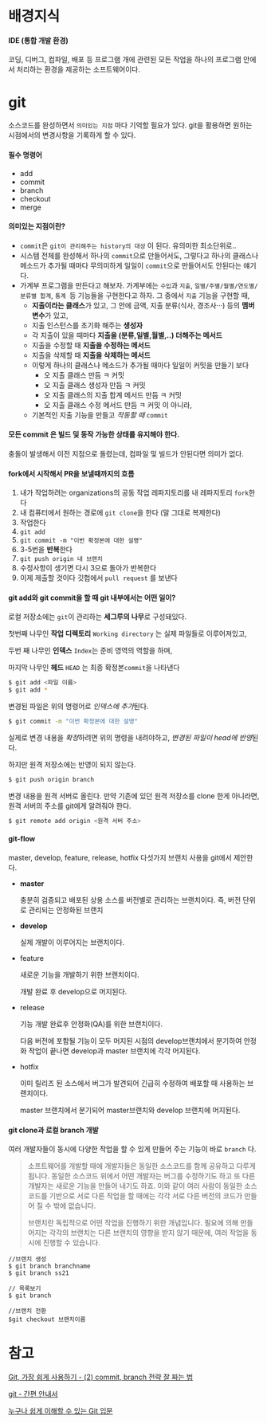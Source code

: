 # 배경지식

#### IDE (통합 개발 환경)

코딩, 디버그, 컴파일, 배포 등 프로그램 개에 관련된 모든 작업을 하나의 프로그램 안에서 처리하는 환경을 제공하는 소프트웨어이다.



# git

소스코드를 완성하면서 `의미있는 지점` 마다 기억할 필요가 있다. git을 활용하면 원하는 시점에서의 변경사항을 기록하게 할 수 있다.

#### 필수 명령어

- add
- commit
- branch
- checkout
- merge



#### 의미있는 지점이란?

* `commit`은 `git이 관리해주는 history의 대상` 이 된다. 유의미한 최소단위로.. 
* 시스템 전체를 완성해서 하나의 `commit`으로 만들어서도, 그렇다고 하나의 클래스나 메소드가 추가될 때마다 무의미하게 일일이 `commit`으로 만들어서도 안된다는 얘기다.
* 가계부 프로그램을 만든다고 해보자. 가계부에는 `수입`과 `지출`, `일별/주별/월별/연도별/분류별 합계`, `통계 `등 기능들을 구현한다고 하자. 그 중에서 `지출` 기능을 구현할 때,
    * **지출이라는 클래스**가 있고, 그 안에 금액, 지출 분류(식사, 경조사···) 등의 **멤버 변수**가 있고,
    * 지출 인스턴스를 초기화 해주는 **생성자**
    * 각 지출이 있을 때마다 **지출을 (분류,일별,월별,..) 더해주는 메서드** 
    * 지출을 수정할 때 **지출을 수정하는 메서드**
    * 지출을 삭제할 때 **지출을 삭제하는 메서드**
    * 이렇게 하나의 클래스나 메소드가 추가될 때마다 일일이 커밋을 만들기 보다
      * 오 지출 클래스 만듬 ㅋ 커밋
      * 오 지출 클래스 생성자 만듬 ㅋ 커밋
      * 오 지출 클래스의 지출 합계 메서드 만듬 ㅋ 커밋
      * 오 지출 클래스 수정 메서드 만듬 ㅋ 커밋
        이 아니라, 
    * 기본적인 지출 기능을 만들고 *작동할 때*  `commit` 





#### 모든 commit 은 빌드 및 동작 가능한 상태를 유지해야 한다.

충돌이 발생해서 이전 지점으로 돌렸는데, 컴파일 및 빌드가 안된다면 의미가 없다.





#### fork에서 시작해서 PR을 보낼때까지의 흐름

1. 내가 작업하려는 organizations의 공동 작업 레파지토리를 내 레파지토리 `fork`한다
2. 내 컴퓨터에서 원하는 경로에 `git clone`을 한다 (말 그대로 복제한다)
3. 작업한다
4. `git add `
5. `git commit -m "이번 확정본에 대한 설명" `
6. 3-5번을 **반복**한다
7. `git push origin 내 브랜치 `
8. 수정사항이 생기면 다시 3으로 돌아가 반복한다
9. 이제 제출할 것이다 깃헙에서 `pull request` 를 보낸다 





#### git add와 git commit을 할 때 git 내부에서는 어떤 일이?

로컬 저장소에는 `git`이 관리하는 **세그루의 나무**로 구성돼있다. 

첫번째 나무인 **작업 디렉토리** `Working directory` 는 실제 파일들로 이루어져있고,

두번 째 나무인 **인덱스** `Index`는 준비 영역의 역할을 하며,

마지막 나무인 **헤드** `HEAD` 는 최종 확정본`commit`을 나타낸다 



```bash
$ git add <파일 이름>
$ git add *
```

변경된 파일은 위의 명령어로 *인덱스에 추가*된다.

```bash
$ git commit -m "이번 확정본에 대한 설명"
```

실제로 변경 내용을 *확정*하려면 위의 명령을 내려야하고, *변경된 파일이 head에 반영*된다.

하지만 원격 저장소에는 반영이 되지 않는다.

```bash
$ git push origin branch
```

변경 내용을 원격 서버로 올린다. 만약 기존에 있던 원격 저장소를 clone 한게 아니라면, 원격 서버의 주소를 git에게 알려줘야 한다.

```bash
$ git remote add origin <원격 서버 주소>
```





#### git-flow

master, develop, feature, release, hotfix 다섯가지 브랜치 사용을 git에서 제안한다.

* **master**  

  충분히 검증되고 배포된 상용 소스를 버전별로 관리하는 브랜치이다. 즉, 버전 단위로 관리되는 안정화된 브랜치

* **develop**

  실제 개발이 이루어지는 브랜치이다. 

* feature

  새로운 기능을 개발하기 위한 브랜치이다.

  개발 완료 후 develop으로 머지된다.

* release

  기능 개발 완료후 안정화(QA)를 위한 브랜치이다. 

  다음 버전에 포함될 기능이 모두 머지된 시점의 develop브랜치에서 분기하여 안정화 작업이 끝나면 develop과 master 브랜치에 각각 머지된다.

* hotfix

  이미 릴리즈 된 소스에서 버그가 발견되어 긴급히 수정하여 배포할 때 사용하는 브랜치이다.

  master 브랜치에서 분기되어 master브랜치와 develop 브랜치에 머지된다.



#### git clone과 로컬 branch 개발

여러 개발자들이 동시에 다양한 작업을 할 수 있게 만들어 주는 기능이 바로 `branch` 다.

> 소프트웨어를 개발할 때에 개발자들은 동일한 소스코드를 함께 공유하고 다루게 됩니다. 동일한 소스코드 위에서 어떤 개발자는 버그를 수정하기도 하고 또 다른 개발자는 새로운 기능을 만들어 내기도 하죠. 이와 같이 여러 사람이 동일한 소스코드를 기반으로 서로 다른 작업을 할 때에는 각각 서로 다른 버전의 코드가 만들어 질 수 밖에 없습니다.
>
>  브랜치란 독립적으로 어떤 작업을 진행하기 위한 개념입니다. 필요에 의해 만들어지는 각각의 브랜치는 다른 브랜치의 영향을 받지 않기 때문에, 여러 작업을 동시에 진행할 수 있습니다.
>

```shell
//브랜치 생성
$ git branch branchname
$ git branch ss21 

// 목록보기
$ git branch 

//브랜치 전환
$git checkout 브랜치이름
```







# 참고

[Git, 가장 쉽게 사용하기 - (2) commit, branch 전략 잘 짜는 법](http://blog.naver.com/PostView.nhn?blogId=tmondev&logNo=220763012361&redirect=Dlog)

[git - 간편 안내서](https://rogerdudler.github.io/git-guide/index.ko.html)

[누구나 쉽게 이해할 수 있는 Git 입문](https://backlog.com/git-tutorial/kr/)

